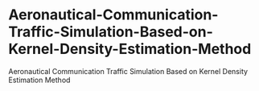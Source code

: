 # Aeronautical-Communication-Traffic-Simulation-Based-on-Kernel-Density-Estimation-Method
Aeronautical Communication Traffic Simulation Based on Kernel Density Estimation Method

